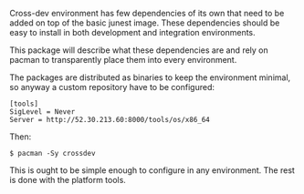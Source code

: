 Cross-dev environment has few dependencies of its own that need to be added on top of the basic junest image.
These dependencies should be easy to install in both development and integration environments.

This package will describe what these dependencies are and rely on pacman to transparently place them into
every environment.

The packages are distributed as binaries to keep the environment minimal, so anyway a custom repository have to
be configured:

```
[tools]
SigLevel = Never
Server = http://52.30.213.60:8000/tools/os/x86_64
```

Then:

```
$ pacman -Sy crossdev
```

This is ought to be simple enough to configure in any environment. The rest is done with the platform tools.
